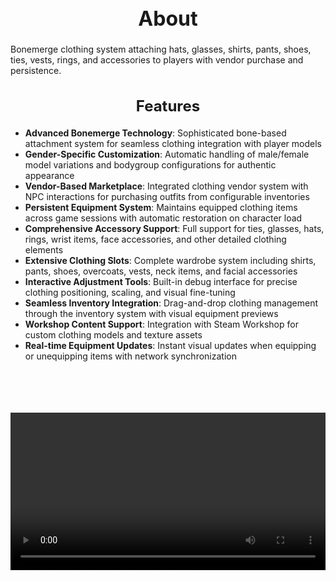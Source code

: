 <h1 style="text-align:center; font-size:2rem; font-weight:bold;">About</h1>

Bonemerge clothing system attaching hats, glasses, shirts, pants, shoes, ties, vests, rings, and accessories to players with vendor purchase and persistence.

<h2 style="text-align:center; font-size:1.5rem; font-weight:bold;">Features</h2>

- **Advanced Bonemerge Technology**: Sophisticated bone-based attachment system for seamless clothing integration with player models
- **Gender-Specific Customization**: Automatic handling of male/female model variations and bodygroup configurations for authentic appearance
- **Vendor-Based Marketplace**: Integrated clothing vendor system with NPC interactions for purchasing outfits from configurable inventories
- **Persistent Equipment System**: Maintains equipped clothing items across game sessions with automatic restoration on character load
- **Comprehensive Accessory Support**: Full support for ties, glasses, hats, rings, wrist items, face accessories, and other detailed clothing elements
- **Extensive Clothing Slots**: Complete wardrobe system including shirts, pants, shoes, overcoats, vests, neck items, and facial accessories
- **Interactive Adjustment Tools**: Built-in debug interface for precise clothing positioning, scaling, and visual fine-tuning
- **Seamless Inventory Integration**: Drag-and-drop clothing management through the inventory system with visual equipment previews
- **Workshop Content Support**: Integration with Steam Workshop for custom clothing models and texture assets
- **Real-time Equipment Updates**: Instant visual updates when equipping or unequipping items with network synchronization

<br><br>

<p align="center">
  <video width="1200" style="max-width:100%; margin-bottom: 40px; margin-top: 20px;" controls>
    <source src="https://bleonheart.github.io/assets/BoneMerge.mp4" type="video/mp4">
    Your browser does not support the video tag.
  </video>
</p>

<br><br>
